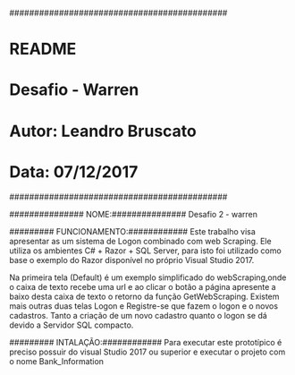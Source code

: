 ############################################
#                 README                   #
#             Desafio - Warren             #
#            Autor: Leandro Bruscato       #
#              Data: 07/12/2017            #
############################################                    

############### NOME:############### 
Desafio 2 - warren

######### FUNCIONAMENTO:############
 Este trabalho visa apresentar as um sistema de Logon combinado com web Scraping. 
Ele utiliza os ambientes C# + Razor + SQL Server, para isto foi utilizado como base o exemplo do 
Razor disponível no próprio Visual Studio 2017.

Na primeira tela (Default) é um exemplo simplificado do webScraping,onde o caixa de texto recebe
 uma url e ao clicar o botão a página apresente a baixo desta caixa de texto o retorno da função 
GetWebScraping.
Existem mais outras duas telas Logon e Registre-se que fazem o logon e o novos cadastros. Tanto a 
criação de um novo cadastro quanto o logon se dá devido a Servidor SQL compacto.


######### INTALAÇÃO:############
Para executar este prototípico é preciso possuir do visual Studio 2017 ou superior e executar o 
projeto com o nome Bank_Information

